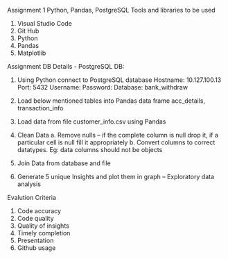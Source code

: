 Assignment 1
Python, Pandas, PostgreSQL
Tools and libraries to be used
1.	Visual Studio Code
2.	Git Hub
3.	Python
4.	Pandas
5.	Matplotlib

Assignment
DB Details - PostgreSQL DB:
1.	Using Python connect to PostgreSQL database
Hostname: 10.127.100.13 Port: 5432 Username: Password:
Database: bank_withdraw

2.	Load below mentioned tables into Pandas data frame acc_details, transaction_info
3.	Load data from file customer_info.csv using Pandas
4.	Clean Data a. Remove nulls – if the complete column is null drop it, if a particular cell is null fill it appropriately b. Convert columns to correct datatypes. Eg: data columns should not be objects
5.	Join Data from database and file
6.	Generate 5 unique Insights and plot them in graph – Exploratory data analysis

Evalution Criteria
1.	Code accuracy
2.	Code quality
3.	Quality of insights
4.	Timely completion
5.	Presentation
6.	Github usage
